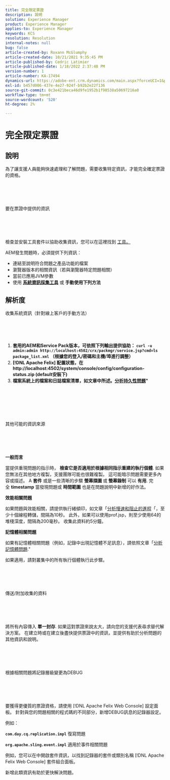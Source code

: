 ```yaml
---
title: 完全限定票證
description: 說明
solution: Experience Manager
product: Experience Manager
applies-to: Experience Manager
keywords: KCS
resolution: Resolution
internal-notes: null
bug: false
article-created-by: Roxann McGlumphy
article-created-date: 10/21/2021 9:35:45 PM
article-published-by: Cedric Latimier
article-published-date: 1/18/2022 2:37:48 PM
version-number: 1
article-number: KA-17494
dynamics-url: https://adobe-ent.crm.dynamics.com/main.aspx?forceUCI=1&pagetype=entityrecord&etn=knowledgearticle&id=8e3243d7-b632-ec11-b6e5-000d3a5ba97a
exl-id: b457d006-437e-4e27-924f-b92b2e22f136
source-git-commit: 0c3e421beca46d9fe1952b1f98538a50697216a0
workflow-type: tm+mt
source-wordcount: '520'
ht-degree: 2%

---
```


# 完全限定票證

## 說明


為了讓支援人員能夠快速處理和了解問題，需要收集特定資訊，才能完全確定票證的資格。
<br><br><br><br> <br><br>要在票證中提供的資訊<br><br><br><br> <br><br>
檢查並安裝工具套件以協助收集資訊，您可以在這裡找到 [工具。](https://helpx.adobe.com/experience-manager/kb/index/tools.html)

AEM發生問題時，必須提供下列資訊：

- 連結至說明符合問題之產品功能的檔案
- 瀏覽器版本的相關資訊（若與瀏覽器特定問題相關）
- 當前已應用JVM參數
- 使用 <b>[系統資訊採集工具](https://helpx.adobe.com/experience-manager/kb/support-info-collector.html)</b> 或 <b>手動使用下列方法</b>



## 解析度

收集系統資訊（針對線上客戶的手動方法）<br><br><br><br> 
1. <b>套用的AEM和Service Pack版本，可依照下列輸出提供協助： `curl -u admin:admin http://localhost:4502/crx/packmgr/service.jsp?cmd=ls  package_list.xml` （根據您的登入/密碼和主機/埠進行調整）</b>
2. <b>[!DNL Apache Felix] 配置狀態，在http://localhost:4502/system/console/config/configuration-status.zip (default安裝下)</b>
3. <b>檔案系統上的檔案和日誌檔案清單，如文章中所述。[分析持久性問題](https://helpx.adobe.com/experience-manager/kb/AnalyzePersistenceProblems.html)&quot;</b>

<br><br><br><br> <br><br>其他可能的資訊來源<br><br><br><br> <br><br>
<b>一般而言</b>

當提供重現問題的指示時， <b>檢查它是否適用於根據相同指示重建的執行個體</b>. 如果您無法在其他地方複製，支援團隊可能也很難複製。 這可能暗示問題需要更多內容或描述。
A <b>套件</b> 或是一些清晰的步驟 <b>螢幕擷圖 </b>或<b> 螢幕錄制</b> 可以 <b>有用</b>. 完全 <b>timestamp</b> 當發現問題或 <b>時間範圍</b> 也是在問題說明中新增的好作法。

<b>效能相關問題</b>

如果問題與效能相關，請提供執行緒傾印，如文章「[分析慢速和阻止的進程](https://helpx.adobe.com/experience-manager/kb/AnalyzeSlowAndBlockedProcesses.html)「，至少十個線程轉儲，間隔為10秒。 此外，如果可以使用prof.jsp，則至少使用64的堆棧深度，間隔為200毫秒。 收集此資料約5分鐘。

<b>記憶體相關問題</b>

如果有記憶體相關問題（例如，記錄中出現記憶體不足訊息），請依照文章「[分析記憶體問題](https://helpx.adobe.com/experience-manager/kb/AnalyzeMemoryProblems.html).&quot;

如果適用，請對叢集中的所有執行個體執行此步驟。
<br><br><br><br> <br><br>傳送/附加收集的資料<br><br><br><br> <br><br>
將所有內容傳入 <b>單一封存</b>. 如果這對票證來說太大，請向您的支援代表尋求替代解決方案。 在建立時或在建立後盡快提供票證中的資訊，並提供有助於分析問題的其他資訊和說明。
<br><br><br><br> <br><br>根據相關問題將記錄層級變更為DEBUG<br><br><br><br> <br><br>
要獲得更優質的票證資格，請使用 [!DNL Apache Felix Web Console]  設定面板。 針對與您的問題相關的程式碼的不同部分，新增DEBUG訊息的記錄器設定。

例如：

<b>`com.day.cq.replication.impl`</b> 復寫問題

<b>`org.apache.sling.event.impl`</b> 適用於事件相關問題

例如，您可以在中開啟套件資訊，以找到記錄器的套件或類別名稱 [!DNL Apache Felix Web Console]  套件組合面板。

新增此類資訊有助於更快解決問題。
